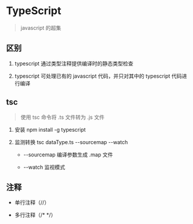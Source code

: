# TypeScript

> javascript 的超集

## 区别

1. typescript 通过类型注释提供编译时的静态类型检查

2. typescript 可处理已有的 javascript 代码，并只对其中的 typescript 代码进行编译

## tsc

> 使用 tsc 命令将 .ts 文件转为 .js 文件

1. 安装 npm install -g typescript

2. 监测转换 tsc dataType.ts --sourcemap --watch

    * --sourcemap 编译参数生成 .map 文件
    
    * --watch 监视模式

## 注释

* 单行注释（//）

* 多行注释（/* */）
